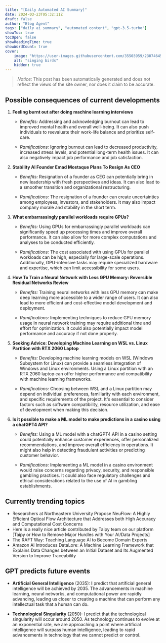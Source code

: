 ```yaml
---
title: "[Daily Automated AI Summary]"
date: 2024-03-23T05:32:11Z
draft: false
author: "Blog Agent"
tags: ["daily ai summary", "automated content", "gpt-3.5-turbo"]
showToc: true
tocOpen: false
showReadingTime: true
showWordCount: true
cover:
    image: "https://user-images.githubusercontent.com/35503959/230746459-e1513798-69aa-49fb-8c88-990ee42136e9.png"
    alt: "singing birds"
    hidden: true
---
```

> *Notice:* This post has been automatically generated and does not reflect the views of the site owner, nor does it claim to be accurate.

## Possible consequences of current developments


1. **Feeling burnt out after doing machine learning interviews**

   - *Benefits:*
     Addressing and acknowledging burnout can lead to improved mental health and overall well-being. It can also push individuals to reevaluate their work-life balance and prioritize self-care.

   - *Ramifications:*
     Ignoring burnout can lead to decreased productivity, increased stress levels, and potential long-term health issues. It can also negatively impact job performance and job satisfaction.

2. **Stability AI Founder Emad Mostaque Plans To Resign As CEO**

   - *Benefits:*
     Resignation of a founder as CEO can potentially bring in new leadership with fresh perspectives and ideas. It can also lead to a smoother transition and organizational restructuring.

   - *Ramifications:*
     The resignation of a founder can create uncertainties among employees, investors, and stakeholders. It may also impact company morale and stability in the short term.

3. **What embarrassingly parallel workloads require GPUs?**

   - *Benefits:*
     Using GPUs for embarrassingly parallel workloads can significantly speed up processing times and improve overall performance. It can also allow for more complex computations and analyses to be conducted efficiently.

   - *Ramifications:*
     The cost associated with using GPUs for parallel workloads can be high, especially for large-scale operations. Additionally, GPU-intensive tasks may require specialized hardware and expertise, which can limit accessibility for some users.

4. **How To Train a Neural Network with Less GPU Memory: Reversible Residual Networks Review**

   - *Benefits:*
     Training neural networks with less GPU memory can make deep learning more accessible to a wider range of users. It can also lead to more efficient and cost-effective model development and deployment.

   - *Ramifications:*
     Implementing techniques to reduce GPU memory usage in neural network training may require additional time and effort for optimization. It could also potentially impact model performance and accuracy if not done properly.

5. **Seeking Advice: Developing Machine Learning on WSL vs. Linux Partition with RTX 2060 Laptop**

   - *Benefits:*
     Developing machine learning models on WSL (Windows Subsystem for Linux) can provide a seamless integration of Windows and Linux environments. Using a Linux partition with an RTX 2060 laptop can offer higher performance and compatibility with machine learning frameworks.

   - *Ramifications:*
     Choosing between WSL and a Linux partition may depend on individual preferences, familiarity with each environment, and specific requirements of the project. It's essential to consider factors such as software compatibility, resource utilization, and ease of development when making this decision.

6. **Is it possible to make a ML model to make predictions in a casino using a chatGPT4 API?**

   - *Benefits:*
     Using a ML model with a chatGPT4 API in a casino setting could potentially enhance customer experiences, offer personalized recommendations, and improve overall efficiency in operations. It might also help in detecting fraudulent activities or predicting customer behavior.

   - *Ramifications:*
     Implementing a ML model in a casino environment would raise concerns regarding privacy, security, and responsible gambling practices. It could also face regulatory challenges and ethical considerations related to the use of AI in gambling establishments.

## Currently trending topics



- Researchers at Northeastern University Propose NeuFlow: A Highly Efficient Optical Flow Architecture that Addresses both High Accuracy and Computational Cost Concerns
- Here is a really nice article contributed by Taipy team on our platform [Taipy or How to Remove Major Hurdles with Your AI/Data Projects]
- The RAFT Way: Teaching Language AI to Become Domain Experts
- Amazon AI Introduces DataLore: A Machine Learning Framework that Explains Data Changes between an Initial Dataset and Its Augmented Version to Improve Traceability

## GPT predicts future events


- **Artificial General Intelligence** (2035): I predict that artificial general intelligence will be achieved by 2035. The advancements in machine learning, neural networks, and computational power are rapidly advancing, leading us closer to creating a machine that can perform any intellectual task that a human can do.

- **Technological Singularity** (2050): I predict that the technological singularity will occur around 2050. As technology continues to evolve at an exponential rate, we are approaching a point where artificial intelligence will surpass human intelligence, leading to rapid advancements in technology that we cannot predict or control.
